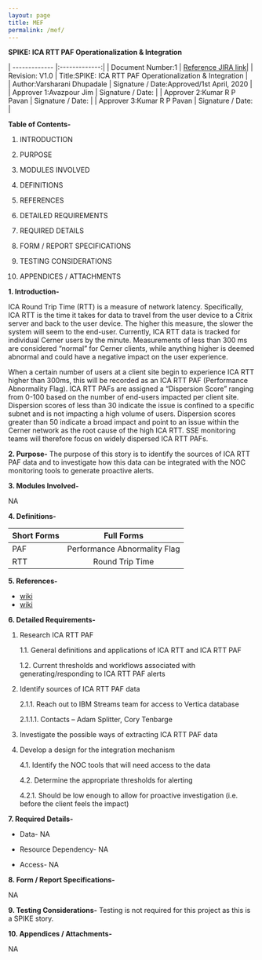 ```yaml
---
layout: page
title: MEF
permalink: /mef/
---
```


**SPIKE: ICA RTT PAF Operationalization & Integration**
 
| ------------- |:-------------:| 
| Document Number:1      | [Reference JIRA link](https://jira3.cerner.com/browse/CTSMONETFB-2955)| 
| Revision: V1.0     | Title:SPIKE: ICA RTT PAF Operationalization & Integration      |   
| Author:Varsharani Dhupadale | Signature / Date:Approved/1st  April, 2020      | 
| Approver 1:Avazpour Jim | Signature / Date: |
| Approver 2:Kumar R P Pavan | Signature / Date: |
| Approver 3:Kumar R P Pavan | Signature / Date: |


**Table of Contents-**

1.	INTRODUCTION
    
2.	PURPOSE

3.	MODULES INVOLVED
    
4.	DEFINITIONS

5.	REFERENCES

6.	DETAILED REQUIREMENTS

7.	REQUIRED DETAILS

8.	FORM / REPORT SPECIFICATIONS

9.	TESTING CONSIDERATIONS

10.	APPENDICES / ATTACHMENTS

 
**1.  Introduction-**

ICA Round Trip Time (RTT) is a measure of network latency. Specifically, ICA RTT is the time it takes for data to travel from the user device to a Citrix server and back to the user device. The higher this measure, the slower the system will seem to the end-user. Currently, ICA RTT data is tracked for individual Cerner users by the minute. Measurements of less than 300 ms are considered “normal” for Cerner clients, while anything higher is deemed abnormal and could have a negative impact on the user experience. 

When a certain number of users at a client site begin to experience ICA RTT higher than 300ms, this will be recorded as an ICA RTT PAF (Performance Abnormality Flag). ICA RTT PAFs are assigned a “Dispersion Score” ranging from 0-100 based on the number of end-users impacted per client site. Dispersion scores of less than 30 indicate the issue is confined to a specific subnet and is not impacting a high volume of users. Dispersion scores greater than 50 indicate a broad impact and point to an issue within the Cerner network as the root cause of the high ICA RTT. SSE monitoring teams will therefore focus on widely dispersed ICA RTT PAFs. 

**2.	Purpose-**
The purpose of this story is to identify the sources of ICA RTT PAF data and to investigate how this data can be integrated with the NOC monitoring tools to generate proactive alerts.

**3.	Modules Involved-**

NA

**4.	Definitions-**

| Short Forms        | Full Forms           |
| ------------- |:-------------:| 
| PAF      | Performance Abnormality Flag| 
| RTT     | Round Trip Time      |   

	

**5.	References-**

*	[wiki](https://wiki.cerner.com/pages/viewpage.action?spaceKey=cernerworks&title=Statistical%20Process%20Control%20(SPC)%20of%20ICA%20RTT%20(Round%20Trip%20Time)%20Data#StatisticalProcessControl(SPC)ofICARTT(RoundTripTime)Data-ICARTTPAFNotifications/HowtoFindICARTTPAFData)
*	[wiki](https://wiki.cerner.com/display/public/reference/Understand+ICA+Round+Trip+Time+Dashboards+in+Lights+On+Network)


**6.	Detailed Requirements-**
    
1.	Research ICA RTT PAF
    
    1.1.	General definitions and applications of ICA RTT and ICA RTT PAF
    
    1.2.	Current thresholds and workflows associated with generating/responding to ICA RTT PAF alerts

2.	Identify sources of ICA RTT PAF data
    
    2.1.1.	Reach out to IBM Streams team for access to Vertica database
    
      2.1.1.1.	Contacts – Adam Splitter, Cory Tenbarge

3.	Investigate the possible ways of extracting ICA RTT PAF data

4.	Develop a design for the integration mechanism
    
    4.1.	Identify the NOC tools that will need access to the data
    
    4.2.	Determine the appropriate thresholds for alerting
    
      4.2.1.	Should be low enough to allow for proactive investigation (i.e. before the client feels the impact)

**7.	Required Details-**
    
*	Data- NA
    
*	Resource Dependency- NA
    
*	Access- NA

**8.	Form / Report Specifications-**

NA

**9.	Testing Considerations-**
    Testing is not required for this project as this is a SPIKE story.

**10.	Appendices / Attachments-**
    
NA





